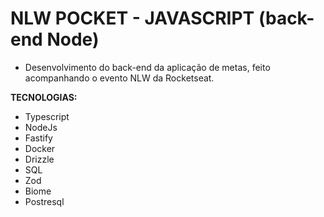 # NLW POCKET - JAVASCRIPT (back-end Node)
- Desenvolvimento do back-end da aplicação de metas, feito acompanhando o evento NLW da Rocketseat.

**TECNOLOGIAS:**
- Typescript
- NodeJs
- Fastify
- Docker
- Drizzle
- SQL
- Zod
- Biome
- Postresql
